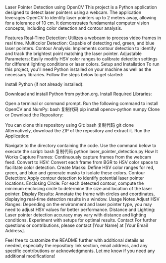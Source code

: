 Laser Pointer Detection using OpenCV
This project is a Python application designed to detect laser pointers using a webcam. The application leverages OpenCV to identify laser pointers up to 2 meters away, allowing for a tolerance of 10 cm. It demonstrates fundamental computer vision concepts, including color detection and contour analysis.

Features
Real-Time Detection: Utilizes a webcam to process video frames in real time.
Multicolor Detection: Capable of detecting red, green, and blue laser pointers.
Contour Analysis: Implements contour detection to identify and track the brightest point matching the laser pointer.
Adjustable Parameters: Easily modify HSV color ranges to calibrate detection settings for different lighting conditions or laser colors.
Setup and Installation
To run this project, you'll need Python installed on your machine as well as the necessary libraries. Follow the steps below to get started:

Install Python (if not already installed):

Download and install Python from python.org.
Install Required Libraries:

Open a terminal or command prompt.
Run the following command to install OpenCV and NumPy:
bash
复制代码
pip install opencv-python numpy
Clone or Download the Repository:

You can clone this repository using Git:
bash
复制代码
git clone <repository-link>
Alternatively, download the ZIP of the repository and extract it.
Run the Application:

Navigate to the directory containing the code.
Use the command below to execute the script:
bash
复制代码
python laser_pointer_detection.py
How It Works
Capture Frames: Continuously capture frames from the webcam feed.
Convert to HSV: Convert each frame from BGR to HSV color space to facilitate color detection.
Create Masks: Define HSV color ranges for red, green, and blue and generate masks to isolate these colors.
Contour Detection: Apply contour detection to identify potential laser pointer locations.
Enclosing Circle: For each detected contour, compute the minimum enclosing circle to determine the size and location of the laser pointer.
Display Results: Annotate the frame with circles and coordinates, displaying real-time detection results in a window.
Usage Notes
Adjust HSV Ranges: Depending on the environment and laser pointer type, you may need to adjust HSV values for better performance.
Distance and Lighting: Laser pointer detection accuracy may vary with distance and lighting conditions. Experiment with setups for optimal results.
Contact
For further questions or contributions, please contact [Your Name] at [Your Email Address].

Feel free to customize the README further with additional details as needed, especially the repository link section, email address, and any specific contributions or acknowledgments. Let me know if you need any additional modifications!
